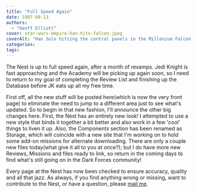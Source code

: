 ```yaml
---
title: "Full Speed Again"
date: 1997-09-13
authors: 
  - "Geoff Elliott"
cover: star-wars-empire-han-hits-falcon.jpeg
coverAlt: "Han Solo hitting the control panels in the Millenium Falcon cockpit."
categories:
tags:
---
```


The Nest is up to full speed again, after a month of revamps. Jedi Knight is fast approaching and the Academy will be picking up again soon, so I need to return to my goal of completing the Review List and finishing up the Database before JK eats up all my free time.

First off, all the new stuff will be posted here(which is now the very front page) to eliminate the need to jump to a different area just to see what's updated. So to begin in that new fashion, I'll announce the other big changes here. First, the Nest has an entirely new look! I attempted to use a new style that binds it together a bit better and also work in a few 'cool' things to liven it up. Also, the Components section has been renamed as Storage, which will coincide with a new site that I'm working on to hold some add-on missions for alternate downloading. There are only a couple new files today(what give it all to you at once?); but I do have more new Reviews, Missions and files ready to link, so return in the coming days to find what's still going on in the Dark Forces community!

Every page at the Nest has now been checked to ensure accuracy, quality and all that jazz. As always, if you find anything wrong or missing, want to contribute to the Nest, or have a question, please [mail me](mailto:godfrei@gmail.com).